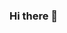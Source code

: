 ### Hi there 👋

<!--
- 🔭 I’m currently working on expanding my career in data science and analysis, as well as building an app.
- 🌱 I’m currently learning how to use Github and Python.
- 👯 I’m looking to collaborate on anything to improve my skills in any of the above areas!
- 🤔 I’m looking for help with ideas, inspiration, and advice.
- 💬 Ask me about data visualization and statistical analysis.
- 📫 How to reach me: samstevens1289@gmail.com
- 😄 Pronouns: He/Him
- ⚡ Fun fact: MS > MT > NYC
-->
